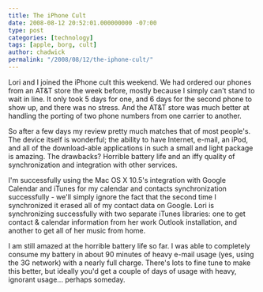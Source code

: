 ```yaml
---
title: The iPhone Cult
date: 2008-08-12 20:52:01.000000000 -07:00
type: post
categories: [technology]
tags: [apple, borg, cult]
author: chadwick
permalink: "/2008/08/12/the-iphone-cult/"
---
```

Lori and I joined the iPhone cult this weekend. We had ordered our phones from
an AT&T store the week before, mostly because I simply can't stand to wait in
line. It only took 5 days for one, and 6 days for the second phone to show up,
and there was no stress. And the AT&T store was much better at handling the
porting of two phone numbers from one carrier to another.

So after a few days my review pretty much matches that of most people's. The
device itself is wonderful; the ability to have Internet, e-mail, an iPod, and
all of the download-able applications in such a small and light package is
amazing. The drawbacks? Horrible battery life and an iffy quality of
synchronization and integration with other services.

I'm successfully using the Mac OS X 10.5's integration with Google Calendar
and iTunes for my calendar and contacts synchronization successfully - we'll
simply ignore the fact that the second time I synchronized it erased all of my
contact data on Google. Lori is synchronizing successfully with two separate
iTunes libraries: one to get contact & calendar information from her work
Outlook installation, and another to get all of her music from home.

I am still amazed at the horrible battery life so far. I was able to
completely consume my battery in about 90 minutes of heavy e-mail usage (yes,
using the 3G network) with a nearly full charge. There's lots to fine tune to
make this better, but ideally you'd get a couple of days of usage with heavy,
ignorant usage... perhaps someday.

